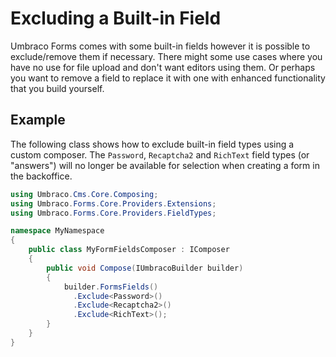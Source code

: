 # Excluding a Built-in Field

Umbraco Forms comes with some built-in fields however it is possible to exclude/remove them if necessary.
There might some use cases where you have no use for file upload and don't want editors using them. Or perhaps you want to remove a field to replace it with one with enhanced functionality that you build yourself.

## Example

The following class shows how to exclude built-in field types using a custom composer. The `Password`, `Recaptcha2` and `RichText` field types (or "answers") will no longer be available for selection when creating a form in the backoffice.

```csharp
using Umbraco.Cms.Core.Composing;
using Umbraco.Forms.Core.Providers.Extensions;
using Umbraco.Forms.Core.Providers.FieldTypes;

namespace MyNamespace
{
    public class MyFormFieldsComposer : IComposer
    {
        public void Compose(IUmbracoBuilder builder)
        {
            builder.FormsFields()
              .Exclude<Password>()
              .Exclude<Recaptcha2>()
              .Exclude<RichText>();
        }
    }
}
```
